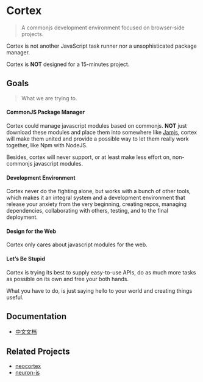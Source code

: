 # Cortex

> A commonjs development environment focused on browser-side projects.

Cortex is not another JavaScript task runner nor a unsophisticated package manager.

Cortex is **NOT** designed for a 15-minutes project.

## Goals

> What we are trying to.

#### CommonJS Package Manager

Cortex could manage javascript modules based on commonjs. **NOT** just download these modules and place them into somewhere like [Jamjs](https://github.com/caolan/jam), cortex will make them united and provide a possible way to let them really work together, like Npm with NodeJS.

Besides, cortex will never support, or at least make less effort on, non-commonjs javascript modules.

#### Development Environment

Cortex never do the fighting alone, but works with a bunch of other tools, which makes it an integral system and a development  environment that release your anxiety from the very beginning, creating repos, managing dependencies, collaborating with others, testing, and to the final deployment.

#### Design for the Web

Cortex only cares about javascript modules for the web.

#### Let’s Be Stupid

Cortex is trying its best to supply easy-to-use APIs, do as much more tasks as possible on its own and free your both hands.

What you have to do, is just saying hello to your world and creating things useful. 

## Documentation

- [中文文档](https://github.com/kaelzhang/cortex/blob/master/doc/zh-CN/README.md)

## Related Projects

- [neocortex](https://github.com/kaelzhang/neocortex)
- [neuron-js](https://github.com/kaelzhang/neuron)